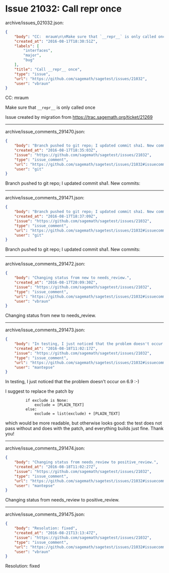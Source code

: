 # Issue 21032: Call __repr__ once

archive/issues_021032.json:
```json
{
    "body": "CC:  mraum\n\nMake sure that `__repr__` is only called once\n\nIssue created by migration from https://trac.sagemath.org/ticket/21269\n\n",
    "created_at": "2016-08-17T18:30:51Z",
    "labels": [
        "interfaces",
        "major",
        "bug"
    ],
    "title": "Call __repr__ once",
    "type": "issue",
    "url": "https://github.com/sagemath/sagetest/issues/21032",
    "user": "vbraun"
}
```
CC:  mraum

Make sure that `__repr__` is only called once

Issue created by migration from https://trac.sagemath.org/ticket/21269





---

archive/issue_comments_291470.json:
```json
{
    "body": "Branch pushed to git repo; I updated commit sha1. New commits:",
    "created_at": "2016-08-17T18:35:03Z",
    "issue": "https://github.com/sagemath/sagetest/issues/21032",
    "type": "issue_comment",
    "url": "https://github.com/sagemath/sagetest/issues/21032#issuecomment-291470",
    "user": "git"
}
```

Branch pushed to git repo; I updated commit sha1. New commits:



---

archive/issue_comments_291471.json:
```json
{
    "body": "Branch pushed to git repo; I updated commit sha1. New commits:",
    "created_at": "2016-08-17T18:37:09Z",
    "issue": "https://github.com/sagemath/sagetest/issues/21032",
    "type": "issue_comment",
    "url": "https://github.com/sagemath/sagetest/issues/21032#issuecomment-291471",
    "user": "git"
}
```

Branch pushed to git repo; I updated commit sha1. New commits:



---

archive/issue_comments_291472.json:
```json
{
    "body": "Changing status from new to needs_review.",
    "created_at": "2016-08-17T20:09:30Z",
    "issue": "https://github.com/sagemath/sagetest/issues/21032",
    "type": "issue_comment",
    "url": "https://github.com/sagemath/sagetest/issues/21032#issuecomment-291472",
    "user": "vbraun"
}
```

Changing status from new to needs_review.



---

archive/issue_comments_291473.json:
```json
{
    "body": "In testing, I just noticed that the problem doesn't occur on 6.9 :-)\n\nI suggest to replace the patch by\n\n```\n         if exclude is None:\n             exclude = [PLAIN_TEXT]\n         else:\n             exclude = list(exclude) + [PLAIN_TEXT]\n```\n\nwhich would be more readable, but otherwise looks good: the test does not pass without and does with the patch, and everything builds just fine.  Thank you!",
    "created_at": "2016-08-18T11:02:17Z",
    "issue": "https://github.com/sagemath/sagetest/issues/21032",
    "type": "issue_comment",
    "url": "https://github.com/sagemath/sagetest/issues/21032#issuecomment-291473",
    "user": "mantepse"
}
```

In testing, I just noticed that the problem doesn't occur on 6.9 :-)

I suggest to replace the patch by

```
         if exclude is None:
             exclude = [PLAIN_TEXT]
         else:
             exclude = list(exclude) + [PLAIN_TEXT]
```

which would be more readable, but otherwise looks good: the test does not pass without and does with the patch, and everything builds just fine.  Thank you!



---

archive/issue_comments_291474.json:
```json
{
    "body": "Changing status from needs_review to positive_review.",
    "created_at": "2016-08-18T11:02:27Z",
    "issue": "https://github.com/sagemath/sagetest/issues/21032",
    "type": "issue_comment",
    "url": "https://github.com/sagemath/sagetest/issues/21032#issuecomment-291474",
    "user": "mantepse"
}
```

Changing status from needs_review to positive_review.



---

archive/issue_comments_291475.json:
```json
{
    "body": "Resolution: fixed",
    "created_at": "2016-08-21T13:13:47Z",
    "issue": "https://github.com/sagemath/sagetest/issues/21032",
    "type": "issue_comment",
    "url": "https://github.com/sagemath/sagetest/issues/21032#issuecomment-291475",
    "user": "vbraun"
}
```

Resolution: fixed
